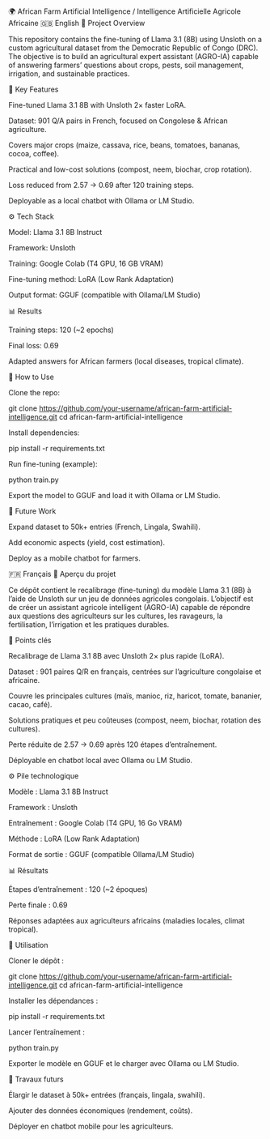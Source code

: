 🌍 African Farm Artificial Intelligence / Intelligence Artificielle Agricole Africaine
🇬🇧 English
📌 Project Overview

This repository contains the fine-tuning of Llama 3.1 (8B) using Unsloth on a custom agricultural dataset from the Democratic Republic of Congo (DRC).
The objective is to build an agricultural expert assistant (AGRO-IA) capable of answering farmers’ questions about crops, pests, soil management, irrigation, and sustainable practices.

🔬 Key Features

Fine-tuned Llama 3.1 8B with Unsloth 2× faster LoRA.

Dataset: 901 Q/A pairs in French, focused on Congolese & African agriculture.

Covers major crops (maize, cassava, rice, beans, tomatoes, bananas, cocoa, coffee).

Practical and low-cost solutions (compost, neem, biochar, crop rotation).

Loss reduced from 2.57 → 0.69 after 120 training steps.

Deployable as a local chatbot with Ollama or LM Studio.

⚙️ Tech Stack

Model: Llama 3.1 8B Instruct

Framework: Unsloth

Training: Google Colab (T4 GPU, 16 GB VRAM)

Fine-tuning method: LoRA (Low Rank Adaptation)

Output format: GGUF (compatible with Ollama/LM Studio)

📊 Results

Training steps: 120 (~2 epochs)

Final loss: 0.69

Adapted answers for African farmers (local diseases, tropical climate).

🚀 How to Use

Clone the repo:

git clone https://github.com/your-username/african-farm-artificial-intelligence.git
cd african-farm-artificial-intelligence


Install dependencies:

pip install -r requirements.txt


Run fine-tuning (example):

python train.py


Export the model to GGUF and load it with Ollama or LM Studio.

📌 Future Work

Expand dataset to 50k+ entries (French, Lingala, Swahili).

Add economic aspects (yield, cost estimation).

Deploy as a mobile chatbot for farmers.

🇫🇷 Français
📌 Aperçu du projet

Ce dépôt contient le recalibrage (fine-tuning) du modèle Llama 3.1 (8B) à l’aide de Unsloth sur un jeu de données agricoles congolais.
L’objectif est de créer un assistant agricole intelligent (AGRO-IA) capable de répondre aux questions des agriculteurs sur les cultures, les ravageurs, la fertilisation, l’irrigation et les pratiques durables.

🔬 Points clés

Recalibrage de Llama 3.1 8B avec Unsloth 2× plus rapide (LoRA).

Dataset : 901 paires Q/R en français, centrées sur l’agriculture congolaise et africaine.

Couvre les principales cultures (maïs, manioc, riz, haricot, tomate, bananier, cacao, café).

Solutions pratiques et peu coûteuses (compost, neem, biochar, rotation des cultures).

Perte réduite de 2.57 → 0.69 après 120 étapes d’entraînement.

Déployable en chatbot local avec Ollama ou LM Studio.

⚙️ Pile technologique

Modèle : Llama 3.1 8B Instruct

Framework : Unsloth

Entraînement : Google Colab (T4 GPU, 16 Go VRAM)

Méthode : LoRA (Low Rank Adaptation)

Format de sortie : GGUF (compatible Ollama/LM Studio)

📊 Résultats

Étapes d’entraînement : 120 (~2 époques)

Perte finale : 0.69

Réponses adaptées aux agriculteurs africains (maladies locales, climat tropical).

🚀 Utilisation

Cloner le dépôt :

git clone https://github.com/your-username/african-farm-artificial-intelligence.git
cd african-farm-artificial-intelligence


Installer les dépendances :

pip install -r requirements.txt


Lancer l’entraînement :

python train.py


Exporter le modèle en GGUF et le charger avec Ollama ou LM Studio.

📌 Travaux futurs

Élargir le dataset à 50k+ entrées (français, lingala, swahili).

Ajouter des données économiques (rendement, coûts).

Déployer en chatbot mobile pour les agriculteurs.
